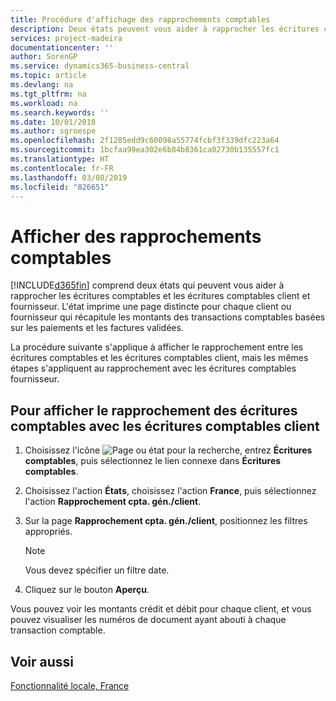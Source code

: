 ```yaml
---
title: Procédure d'affichage des rapprochements comptables
description: Deux états peuvent vous aider à rapprocher les écritures comptables et les écritures comptables client et fournisseur.
services: project-madeira
documentationcenter: ''
author: SorenGP
ms.service: dynamics365-business-central
ms.topic: article
ms.devlang: na
ms.tgt_pltfrm: na
ms.workload: na
ms.search.keywords: ''
ms.date: 10/01/2018
ms.author: sgroespe
ms.openlocfilehash: 2f1285edd9c60098a55774fcbf3f339dfc223a64
ms.sourcegitcommit: 1bcfaa99ea302e6b84b8361ca02730b135557fc1
ms.translationtype: HT
ms.contentlocale: fr-FR
ms.lasthandoff: 03/08/2019
ms.locfileid: "826651"
---
```

# <a name="view-ledger-reconciliations"></a>Afficher des rapprochements comptables
[!INCLUDE[d365fin](../../includes/d365fin_md.md)] comprend deux états qui peuvent vous aider à rapprocher les écritures comptables et les écritures comptables client et fournisseur. L'état imprime une page distincte pour chaque client ou fournisseur qui récapitule les montants des transactions comptables basées sur les paiements et les factures validées.  

La procédure suivante s'applique à afficher le rapprochement entre les écritures comptables et les écritures comptables client, mais les mêmes étapes s'appliquent au rapprochement avec les écritures comptables fournisseur.  

## <a name="to-view-general-ledger-reconciliation-with-the-customer-ledger"></a>Pour afficher le rapprochement des écritures comptables avec les écritures comptables client  

1.  Choisissez l'icône ![Page ou état pour la recherche](../../media/ui-search/search_small.png "icône Page ou état pour la recherche"), entrez **Écritures comptables**, puis sélectionnez le lien connexe dans **Écritures comptables**.  
2.  Choisissez l'action **États**, choisissez l'action **France**, puis sélectionnez l'action **Rapprochement cpta. gén./client**.  
3.  Sur la page **Rapprochement cpta. gén./client**, positionnez les filtres appropriés.  

    > [!NOTE]  
    >  Vous devez spécifier un filtre date.  

4.  Cliquez sur le bouton **Aperçu**.  

Vous pouvez voir les montants crédit et débit pour chaque client, et vous pouvez visualiser les numéros de document ayant abouti à chaque transaction comptable.  

## <a name="see-also"></a>Voir aussi  
[Fonctionnalité locale, France](france-local-functionality.md)
